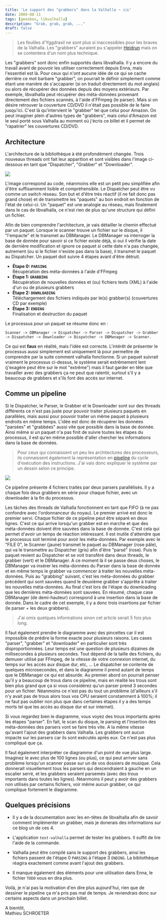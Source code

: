```yaml
---
title: 'Le support des "grabbers" dans la Valhalla ~ 🇫🇷'
date: 2009-08-11
tags: [geexbox, libvalhalla]
description: "Grab, grab, grab, ..."
draft: false
---
```


> Les feuilles d'Yggdrasil ne sont plus si inaccessibles pour les braves de la
> Valhalla. Les "grabbers" auraient pu s'appeler [Heidrun][1] mais on se
> contentera d'un nom plus technique.

Les "grabbers" sont donc enfin supportés dans libvalhalla. Il y a encore du
travail avant de pouvoir les utiliser correctement depuis Enna, mais l'essentiel
est là. Pour ceux qui n'ont aucune idée de ce qui se cache derrière ce mot
barbare "grabber", on pourrait le définir simplement comme étant une manière de
s'accaparer (si on traduit directement du mot anglais) ou alors de récupérer des
données depuis des moyens extérieurs. Par exemple, libvalhalla peut récupérer
des méta-données provenant directement des fichiers scannés, à l'aide d'FFmpeg
(le parser). Mais si on désire retrouver la couverture CD/DVD il n'était pas
possible de le faire jusqu'ici. C'est là qu'intervient le "grabber" tel que
celui pour Amazon. On peut imaginer plein d'autres types de "grabbers", mais
celui d'Amazon est le seul porté sous Valhalla au moment où j'écris ce billet et
il permet de "rapatrier" les couvertures CD/DVD.

## Architecture

L'architecture de la bibliothèque à été profondément changée. Trois nouveaux
threads ont fait leur apparition et sont visibles dans l'image ci-dessous en
tant que "Dispatcher", "Grabber" et "Downloader".

[![](/img/valhalla-internals.png)](/img/valhalla-internals.png)

L'image correspond au code, néanmoins elle est un petit peu simplifiée afin
d'être suffisamment lisible et compréhensible. Le Dispatcher peut être vu comme
un switch réseau. Son but et d'être très réactif (il ne fait donc pas grand
chose) et de transmettre les "paquets" au bon endroit en fonction de l'état de
celui-ci. Un "paquet" est une analogie au réseau, mais finalement dans le cas de
libvalhalla, ce n'est rien de plus qu'une structure qui défini un fichier.

Afin de bien comprendre l'architecture, je vais détailler le chemin effectué par
un paquet. Lorsque le scanner trouve un fichier sur le disque, il "l'empacte" et
le transmet au DBManager. Le DBManager va interroger la base de donnée pour
savoir si ce fichier existe déjà, si oui il vérifie la date de dernière
modification et ignore ce paquet si cette date n'a pas changée, autrement (ou si
le fichier n'existe pas dans la base), il transmet le paquet au Dispatcher. Un
paquet doit suivre 4 étapes avant d'être détruit.

- **Étape 0: `PARSING`**  
  Récupération des méta-données à l'aide d'FFmpeg
- **Étape 1: `GRABBING`**  
  Récupération de nouvelles données et (ou) fichiers texts (XML) à l'aide d'un
  ou de plusieurs grabbers
- **Étape 2: `DOWNLOADING`**  
  Téléchargement des fichiers indiqués par le(s) grabber(s) (couvertures CD par
  exemple)
- **Étape 3: `ENDING`**  
  Finalisation et destruction du paquet

Le processus pour un paquet se résume donc en :

`Scanner -> DBManager -> Dispatcher -> Parser -> Dispatcher -> Grabber -> Dispatcher -> Downloader -> Dispatcher -> DBManager -> Scanner.`

Ce qui est **faux** en réalité, mais l'idée est correcte. L'intérêt de présenter
le processus aussi simplement est uniquement là pour permettre de comprendre par
la suite comment valhalla fonctionne. Si un paquet suivrait vraiment le
processus ci-dessus, le système serait extrêmement lent (j'exagère peut être sur
le mot "extrême") mais il faut garder en tête que travailler avec des grabbers
ça ne peut que ralentir, surtout s'il y a beaucoup de grabbers et s'ils font des
accès sur internet.

## Comme un pipeline

Si le Dispatcher, le Parser, le Grabber et le Downloader sont sur des threads
différents ce n'est pas juste pour pouvoir traiter plusieurs paquets en
parallèles, mais aussi pour pouvoir traiter un même paquet à plusieurs endroits
en même temps. L'idée est donc de récupérer les données "parsées" et "grabbées"
aussi vite que possible dans la base de donnée. Ainsi même si un paquet n'a pas
finit de suivre toutes les étapes du processus, il est qu'en même possible
d'aller chercher les informations dans la base de données.

> Pour ceux qui connaissent un peu les architectures des processeurs, ils
> connaissent également la représentation en [pipeline][2] du cycle d'exécution
> des instructions. J'ai vais donc expliquer le système par un dessin selon ce
> principe.

[![](/img/valhalla-pipeline4.png)](/img/valhalla-pipeline4.png)

Ce pipeline présente 4 fichiers traités par deux parsers parallélisés. Il y a
chaque fois deux grabbers en série pour chaque fichier, avec un downloader à la
fin du processus.

Les tâches des threads de Valhalla fonctionnent en tant que FIFO (à ne pas
confondre avec l'ordonnanceur du noyau). Le premier arrivé est donc le premier
servi. Chaque fichier de ce pipeline peut être séparé en deux lignes. C'est ce
qui arrive lorsqu'un grabber est en marche et que des méta-données doivent être
sauvées dans la base de donnée. C'est cela qui permet d'avoir un temps de
réaction intéressant. Il est inutile d'attendre que le processus soit terminé
pour avoir les méta-données. Par exemple avec le "FILE 0", le Scanner (jaune)
transmet le paquet au DBManager (rose pâle), qui va le transmettre au Dispatcher
(gris) afin d'être "parsé" (rose). Puis le paquet revient au Dispatcher et se
voit transféré dans deux threads, le grabber (vert) et le DBManager. A ce moment
là il se passe deux choses, le DBManager va insérer les méta-données du Parser
dans la base de donnée et en même temps le grabber va commencer à traiter les
nouvelles méta-données. Puis au "grabbing" suivant, c'est les méta-données du
grabber précédent qui sont sauvées quand le deuxième grabber s'apprête à traiter
les nouvelles méta-données. Au final c'est lors de l'étape du downloading que
les dernières méta-données sont sauvées. En résumé, chaque case DBManager (de
demi-hauteur) correspond à une insertion dans la base de donnée. Dans le cadre
de cet exemple, il y a donc trois insertions par fichier (le parser + les deux
grabbers).

> J'ai omis quelques informations sinon cet article serait 5 fois plus long.

Il faut également prendre le diagramme avec des pincettes car il est impossible
de prédire la forme exacte pour plusieurs raisons. Les cases "parser", "grabber"
et "downloader" en particulier sont très disproportionnées. Leur temps est une
question de plusieurs dizaines de millisecondes à plusieurs secondes. Tout
dépend de la taille des fichiers, du demuxer utilisé par FFmpeg, de la vitesse
de votre connexion internet, du temps sur les accès aux disque dur, etc, … Le
dispatcher se contente de quelques microsecondes, et dans le diagramme il prend
autant de temps que le DBManager ce qui est absurde. Au premier abord on
pourrait penser qu'il y a beaucoup de trous dans ce pipeline, mais en réalité
les trous sont bien plus grand que ça si vous considérez qu'un parser prend 3
secondes pour un fichier. Néanmoins ce n'est pas du tout un problème (d'ailleurs
s'il n'y avait pas de trous alors tous vos CPU seraient constamment à 100%; il
ne faut pas oublier non plus que dans certaines étapes il y a des temps morts
tel que les accès au disque dur et sur internet).

Si vous regardez bien le diagramme, vous voyez des trous importants après les
étapes "parser". En fait, le scan du disque, le parsing et l'insertion des
méta-données des parsers vont se faire très vite. A la même vitesse qu'avant
l'ajout des grabbers dans Valhalla. Les grabbers ont aucun impacte sur les
parsers car ils sont exécutés après eux. Ce n'est pas plus compliqué que ça.

Il faut également interpréter ce diagramme d'un point de vue plus large.
Imaginez le avec plus de 100 lignes (ou plus), ce qui peut arriver sans problème
lorsqu'un scanner passe sur un de vos dossiers de musique. Cela donnerait
visuellement tous les parsers qui descendraient à gauche en un escalier serré,
et les grabbers seraient parsemés (avec des trous importants dans toutes les
lignes). Néanmoins il peut y avoir des grabbers non utilisés par certains
fichiers, voir même aucun grabber, ce qui complique fortement le diagramme.

## Quelques précisions

- Il y a de la documentation avec les en-têtes de libvalhalla afin de savoir
  comment implémenter un grabber, mais je donerais des informations sur ce blog
  un de ces 4.

- L'application `test-valhalla` permet de tester les grabbers. Il suffit de lire
  l'aide de la commande.

- Valhalla peut être compilé sans le support des grabbers, ainsi les fichiers
  passent de l'étape 0 `PARSING` à l'étape 3 `ENDING`. La bibliothèque réagira
  exactement comme avant l'ajout des grabbers.

- Il manque également des éléments pour une utilisation dans Enna, le fichier
  `TODO` vous en dira plus.

Voilà, je n'ai pas la motivation d'en dire plus aujourd'hui, rien que de
dessiner le pipeline ça m'a pris pas mal de temps. Je reviendrais donc sur
certains aspects dans un prochain billet.

A bientôt,  
Mathieu SCHROETER

[1]: http://en.wikipedia.org/wiki/Hei%C3%B0r%C3%BAn
[2]: http://en.wikipedia.org/wiki/Pipeline_(computing)
